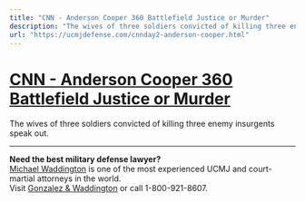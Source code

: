 ```yaml
---
title: "CNN - Anderson Cooper 360 Battlefield Justice or Murder"
description: "The wives of three soldiers convicted of killing three enemy insurgents speak out."
url: "https://ucmjdefense.com/cnnday2-anderson-cooper.html"
---
```


# [CNN - Anderson Cooper 360 Battlefield Justice or Murder](https://ucmjdefense.com/cnnday2-anderson-cooper.html)

The wives of three soldiers convicted of killing three enemy insurgents speak out.

---

**Need the best military defense lawyer?**  
[Michael Waddington](https://ucmjdefense.com/attorneys/michael-stewart-waddington-partner.html) is one of the most experienced UCMJ and court-martial attorneys in the world.  
Visit [Gonzalez & Waddington](https://ucmjdefense.com) or call 1-800-921-8607.
